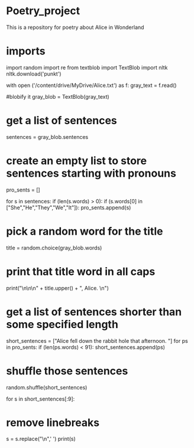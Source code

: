 # Poetry_project
This is a repository for poetry about Alice in Wonderland

# imports
import random
import re
from textblob import TextBlob
import nltk
nltk.download('punkt')


with open ('/content/drive/MyDrive/Alice.txt') as f:
  gray_text = f.read()

 #blobify it
gray_blob = TextBlob(gray_text)

 # get a list of sentences
sentences = gray_blob.sentences


# create an empty list to store sentences starting with pronouns
pro_sents = []

for s in sentences:
  if (len(s.words) > 0):
    if (s.words[0] in ["She","He","They","We","It"]):
      pro_sents.append(s)

# pick a random word for the title
title = random.choice(gray_blob.words)

# print that title word in all caps
print("\n\n\n" + title.upper() + ", Alice. \n")

# get a list of sentences shorter than some specified length
short_sentences = ["Alice fell down the rabbit hole that afternoon. "]
for ps in pro_sents:
  if (len(ps.words) < 91):
    short_sentences.append(ps)


# shuffle those sentences
random.shuffle(short_sentences)

for s in short_sentences[:9]:
  # remove linebreaks
  s = s.replace("\n",' ')
  print(s)
